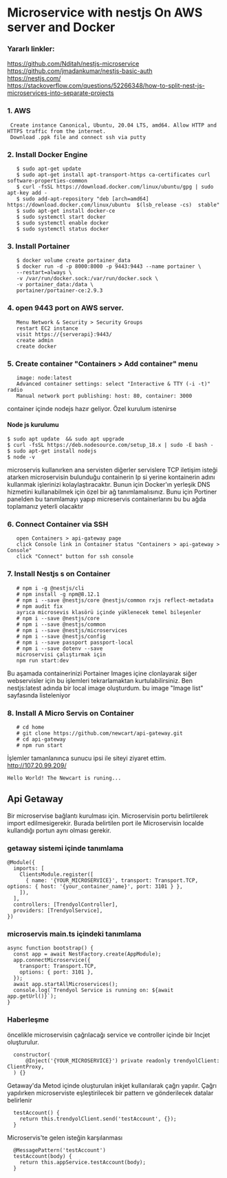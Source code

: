 # Microservice with nestjs On AWS server and Docker
### Yararlı linkler: 
https://github.com/Nditah/nestjs-microservice<br/>
https://github.com/jmadankumar/nestjs-basic-auth<br/>
https://nestjs.com/<br>
https://stackoverflow.com/questions/52266348/how-to-split-nest-js-microservices-into-separate-projects<br>
### 1. AWS
```
 Create instance Canonical, Ubuntu, 20.04 LTS, amd64. Allow HTTP and HTTPS traffic from the internet.
 Download .ppk file and connect ssh via putty
```
### 2. Install Docker Engine
```
   $ sudo apt-get update
   $ sudo apt-get install apt-transport-https ca-certificates curl software-properties-common
   $ curl -fsSL https://download.docker.com/linux/ubuntu/gpg | sudo apt-key add -
   $ sudo add-apt-repository "deb [arch=amd64] https://download.docker.com/linux/ubuntu  $(lsb_release -cs)  stable"
   $ sudo apt-get install docker-ce
   $ sudo systemctl start docker
   $ sudo systemctl enable docker
   $ sudo systemctl status docker
   ```
### 3. Install Portainer
```
   $ docker volume create portainer_data
   $ docker run -d -p 8000:8000 -p 9443:9443 --name portainer \
   --restart=always \
   -v /var/run/docker.sock:/var/run/docker.sock \
   -v portainer_data:/data \
   portainer/portainer-ce:2.9.3
   ```
### 4. open 9443 port on AWS server.
```
   Menu Network & Security > Security Groups
   restart EC2 instance
   visit https://{serverapi}:9443/
   create admin
   create docker
   ```
### 5. Create container "Containers > Add container" menu
```
   image: node:latest
   Advanced container settings: select "Interactive & TTY (-i -t)" radio
   Manual network port publishing: host: 80, container: 3000
```
container içinde nodejs hazır geliyor. Özel kurulum istenirse
#### Node js kurulumu
```
$ sudo apt update  && sudo apt upgrade
$ curl -fsSL https://deb.nodesource.com/setup_18.x | sudo -E bash -
$ sudo apt-get install nodejs
$ node -v
```
microservis kullanırken ana servisten diğerler servislere TCP iletişim isteği atarken microservisin bulunduğu containerin Ip si yerine kontainerin adını kullanmak işlerinizi kolaylaştıracaktır. Bunun için Docker'ın yerleşik DNS hizmetini kullanabilmek için özel bir ağ tanımlamalısınız. Bunu için Portiner panelden bu tanımlamayı yapıp micreservis containerlarını bu bu ağda toplamanız yeterli olacaktır
### 6. Connect Container via SSH
```
   open Containers > api-gateway page
   click Console link in Container status "Containers > api-gateway > Console"
   click "Connect" button for ssh console
```
### 7. Install Nestjs s on Container
```
   # npm i -g @nestjs/cli
   # npm install -g npm@8.12.1
   # npm i --save @nestjs/core @nestjs/common rxjs reflect-metadata
   # npm audit fix
   ayrıca microsevis klasörü içinde yüklenecek temel bileşenler
   # npm i --save @nestjs/core 
   # npm i --save @nestjs/common
   # npm i --save @nestjs/microservices
   # npm i --save @nestjs/config
   # npm i --save passport passport-local
   # npm i --save dotenv --save
   microservisi çalıştırmak için
   npm run start:dev
```
Bu aşamada containerinizi Portainer Images içine clonlayarak siğer webservisler için bu işlemleri tekrarlamaktan kurtulabilirsiniz. Ben nestjs:latest adında bir local image oluşturdum. bu image "Image list" sayfasında listeleniyor 
### 8. Install A Micro Servis on Container
```
   # cd home
   # git clone https://github.com/newcart/api-gateway.git
   # cd api-gateway
   # npm run start
```
İşlemler tamanlanınca sunucu ipsi ile siteyi ziyaret ettim.<br/>
http://107.20.99.209/<br/>
```
Hello World! The Newcart is runing...
```
## Api Getaway
Bir microservise bağlantı kurulması için. Microservisin portu belirtilerek import edilmesigerekir. Burada belirtilen port ile Microservisin localde kullandığı portun aynı olması gerekir.
### getaway sistemi içinde tanımlama
```
@Module({
  imports: [
    ClientsModule.register([
      { name: '{YOUR_MICROSERVICE}', transport: Transport.TCP, options: { host: '{your_container_name}', port: 3101 } },
    ]),
  ],
  controllers: [TrendyolController],
  providers: [TrendyolService],
})
```
### microservis main.ts içindeki tanımlama
```
async function bootstrap() {
  const app = await NestFactory.create(AppModule);
  app.connectMicroservice({
    transport: Transport.TCP,
    options: { port: 3101 },
  });
  await app.startAllMicroservices();
  console.log(`Trendyol Service is running on: ${await app.getUrl()}`);
}
```
### Haberleşme
öncelikle microservisin çağrılacağı service ve controller içinde bir Incjet oluşturulur.
```
  constructor(
      @Inject('{YOUR_MICROSERVICE}') private readonly trendyolClient: ClientProxy,
  ) {}

```
Getaway'da Metod içinde oluşturulan inkjet kullanılarak çağrı yapılır. Çağrı yapılırken microserviste eşleştirilecek bir pattern ve gönderilecek datalar belirlenir
```
  testAccount() {
    return this.trendyolClient.send('testAccount', {});
  }
```
Microservis'te gelen isteğin karşılanması
```
  @MessagePattern('testAccount')
  testAccount(body) {
    return this.appService.testAccount(body);
  }
```
